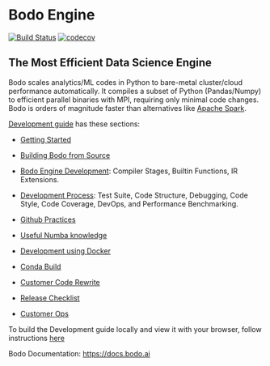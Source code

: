 # Bodo Engine

[![Build Status](https://dev.azure.com/bodo-inc/Bodo/_apis/build/status/Bodo-inc.Bodo?branchName=master)](https://dev.azure.com/bodo-inc/Bodo/_build/latest?definitionId=1&branchName=master)
[![codecov](https://codecov.io/gh/Bodo-inc/Bodo/branch/master/graph/badge.svg?token=zYHQy0R9ck)](https://codecov.io/gh/Bodo-inc/Bodo)

## The Most Efficient Data Science Engine

Bodo scales analytics/ML codes in Python
to bare-metal cluster/cloud performance automatically.
It compiles a subset of Python (Pandas/Numpy) to efficient parallel binaries
with MPI, requiring only minimal code changes.
Bodo is orders of magnitude faster than
alternatives like [Apache Spark](http://spark.apache.org).

[Development guide](https://github.com/Bodo-inc/Bodo/tree/master/dev_docs/source) has these sections:
- [Getting Started](https://github.com/Bodo-inc/Bodo/blob/master/dev_docs/source/getting_started.rst)
- [Building Bodo from Source](https://github.com/Bodo-inc/Bodo/blob/master/dev_docs/source/build_bodo.rst)
- [Bodo Engine Development](https://github.com/Bodo-inc/Bodo/blob/master/dev_docs/source/bodo_dev.rst): Compiler Stages, Builtin Functions, IR Extensions.
- [Development Process](https://github.com/Bodo-inc/Bodo/blob/master/dev_docs/source/dev_process.rst): Test Suite, Code Structure, Debugging, Code Style, Code Coverage, DevOps, and Performance Benchmarking.
- [Github Practices](https://github.com/Bodo-inc/Bodo/blob/master/dev_docs/source/github_practices.rst)
- [Useful Numba knowledge](https://github.com/Bodo-inc/Bodo/blob/master/dev_docs/source/numba_info.rst)
- [Development using Docker](https://github.com/Bodo-inc/Bodo/blob/master/dev_docs/source/dev_with_docker.rst)
- [Conda Build](https://github.com/Bodo-inc/Bodo/blob/master/dev_docs/source/conda_build.rst)
- [Customer Code Rewrite](https://github.com/Bodo-inc/Bodo/blob/master/dev_docs/source/testing_poc_SQL.rst)
- [Release Checklist](https://github.com/Bodo-inc/Bodo/blob/master/dev_docs/source/release_checklist.rst)

- [Customer Ops](https://github.com/Bodo-inc/Bodo/blob/master/dev_docs/source/customer_ops.rst)
	
To build the Development guide locally and view it with your browser, follow instructions [here](https://github.com/Bodo-inc/Bodo/blob/master/dev_docs/source/dev_process.rst#building-documentation)

Bodo Documentation: https://docs.bodo.ai

